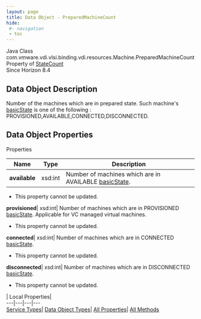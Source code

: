 ```yaml
---
layout: page
title: Data Object - PreparedMachineCount
hide:
 #- navigation
 - toc
---
```






Java Class
    com.vmware.vdi.vlsi.binding.vdi.resources.Machine.PreparedMachineCount  
Property of
     [StateCount](vdi.resources.Machine.StateCount.md#field_detail)  
Since 
    Horizon 8.4

## Data Object Description 

Number of the machines which are in prepared state. Such machine's [basicState](vdi.resources.Machine.MachineBase.md#basicState) is one of the following : PROVISIONED,AVAILABLE,CONNECTED,DISCONNECTED. 

## Data Object Properties

Properties

Name |  Type |  Description   
---|---|---  
**available**|  xsd:int|  Number of machines which are in AVAILABLE [basicState](vdi.resources.Machine.MachineBase.md#basicState).   


* This property cannot be updated.

  
**provisioned**|  xsd:int|  Number of machines which are in PROVISIONED [basicState](vdi.resources.Machine.MachineBase.md#basicState). Applicable for VC managed virtual machines.   


* This property cannot be updated.

  
**connected**|  xsd:int|  Number of machines which are in CONNECTED [basicState](vdi.resources.Machine.MachineBase.md#basicState).   


* This property cannot be updated.

  
**disconnected**|  xsd:int|  Number of machines which are in DISCONNECTED [basicState](vdi.resources.Machine.MachineBase.md#basicState).   


* This property cannot be updated.

  
  
  
 | Local Properties|   
---|---|---|---  
[Service Types](index-mo_types.md)| [Data Object Types](index-do_types.md)| [All Properties](index-properties.md)| [All Methods](index-methods.md)  
  
  

